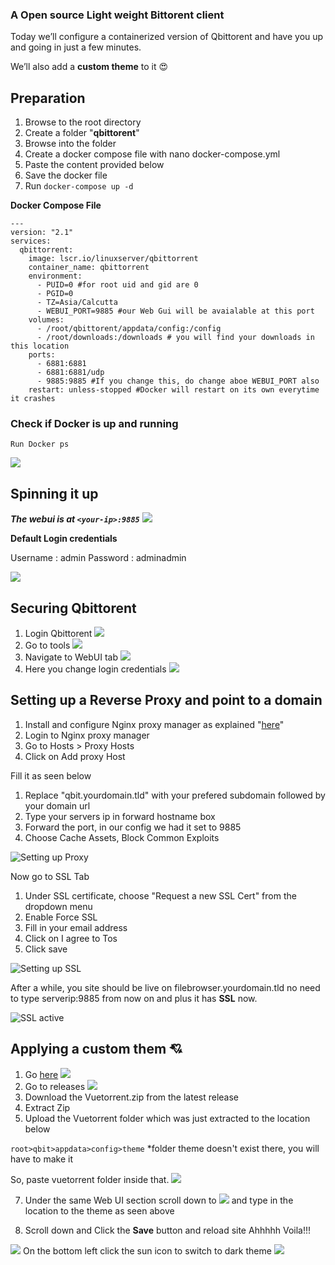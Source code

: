 ### A Open source Light weight Bittorent client

Today we’ll configure a containerized version of Qbittorent and have you up and going in just a few minutes. 

We’ll also add a **custom theme** to it 😍 


## Preparation

1. Browse to the root directory
2. Create a folder "**qbittorent**"
3. Browse into the folder
4. Create a docker compose file with nano docker-compose.yml
5. Paste the content provided below
6. Save the docker file
7. Run `docker-compose up -d`

**Docker Compose File**

```
---
version: "2.1"
services:
  qbittorrent:
    image: lscr.io/linuxserver/qbittorrent
    container_name: qbittorrent
    environment:
      - PUID=0 #for root uid and gid are 0
      - PGID=0
      - TZ=Asia/Calcutta
      - WEBUI_PORT=9885 #our Web Gui will be avaialable at this port
    volumes:
      - /root/qbittorent/appdata/config:/config
      - /root/downloads:/downloads # you will find your downloads in this location
    ports:
      - 6881:6881
      - 6881:6881/udp
      - 9885:9885 #If you change this, do change aboe WEBUI_PORT also
    restart: unless-stopped #Docker will restart on its own everytime it crashes
```

### Check if Docker is up and running

`Run Docker ps` 

![](https://i.imgur.com/nXwwj3g.png)



## Spinning it up

***The webui is at ```<your-ip>:9885```*** 
![](https://i.imgur.com/jsHaKa0.png)

**Default Login credentials**

Username : admin
Password : adminadmin

![](https://i.imgur.com/RpVMJol.png)

## Securing Qbittorent

1. Login Qbittorent
![](https://i.imgur.com/Cvoawye.png)
2. Go to tools
![](https://i.imgur.com/wao70a4.png)
3. Navigate to WebUI tab
![](https://i.imgur.com/Iv9qdM4.png)
4. Here you change login credentials
![](https://i.imgur.com/Bd8Ovoo.png)

## Setting up a Reverse Proxy and point to a domain

1. Install and configure Nginx proxy manager as explained "[here](https://forum.cyberalliance.in/public/d/17-install-nginx-proxy-manager)"
2. Login to Nginx proxy manager
3. Go to Hosts > Proxy Hosts
4. Click on Add proxy Host

Fill it as seen below

1. Replace "qbit.yourdomain.tld" with your prefered subdomain followed by your domain url
2. Type your servers ip in forward hostname box
3. Forward the port, in our config we had it set to 9885
4. Choose Cache Assets, Block Common Exploits

![Setting up Proxy](https://i.imgur.com/44BUNVo.png)

Now go to SSL Tab

1. Under SSL certificate, choose "Request a new SSL Cert" from the dropdown menu
2. Enable Force SSL
3. Fill in your email address
4. Click on I agree to Tos
5. Click save

![Setting up SSL](https://i.imgur.com/kigFJzL.png)

After a while, you site should be live on filebrowser.yourdomain.tld no need to type
serverip:9885	 from now on and plus it has **SSL** now.

![SSL active](https://i.imgur.com/OW0FwSl.png)

## Applying a custom them 💘

1. Go [here](https://github.com/WDaan/VueTorrent)
![](https://i.imgur.com/ixEMYwN.png)
2. Go to releases
![](https://i.imgur.com/jW4ELXv.png)
3. Download the Vuetorrent.zip from the latest release
4. Extract Zip
5. Upload the Vuetorrent folder which was just extracted
to the location below

`root>qbit>appdata>config>theme`
*folder theme doesn't exist there, you will have to make it

So, paste vuetorrent folder inside that.
![](https://i.imgur.com/7zPBzZD.png)

7. Under the same Web UI section scroll down to
![](https://i.imgur.com/IXhw3Dc.png)
and type in the location to the theme as seen above

8. Scroll down and Click the **Save** button and reload site
Ahhhhh Voila!!!

![](https://i.imgur.com/BOLRDj7.png)
On the bottom left click the sun icon to switch to dark theme
![](https://i.imgur.com/paE0Y3k.png)